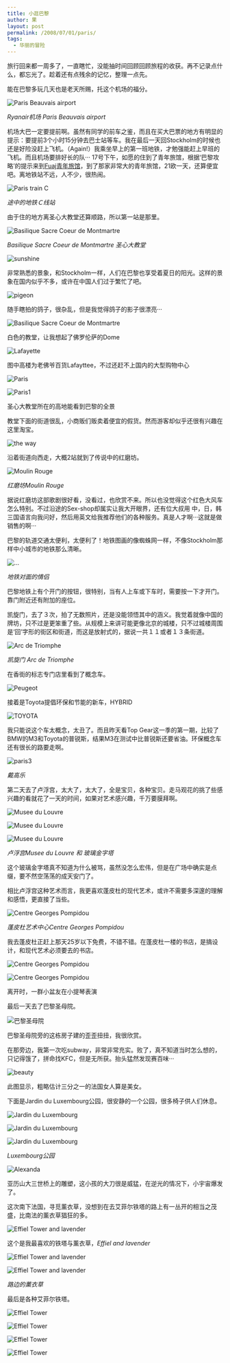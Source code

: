 ```yaml
---
title: 小逛巴黎
author: 果
layout: post
permalink: /2008/07/01/paris/
tags:
  - 华丽的冒险
---
```

旅行回来都一周多了，一直瞎忙，没能抽时间回顾回顾旅程的收获。再不记录点什么，都忘光了。趁着还有点残余的记忆，整理一点先。

能在巴黎多玩几天也是老天所赐，托这个机场的福分。

![Paris Beauvais airport](http://farm4.static.flickr.com/3267/2614349298_e557af806c.jpg)

*Ryanair机场 Paris Beauvais airport*

机场大巴一定要提前啊。虽然有同学的前车之鉴，而且在买大巴票的地方有明显的提示：要提前3个小时15分钟去巴士站等车。我在最后一天回Stockholm的时候也还是好险没赶上飞机。（Again!）我乘坐早上的第一班地铁，才勉强能赶上早班的飞机。而且机场要排好长的队···
17号下午，如愿的住到了青年旅馆，根据‘巴黎攻略’的提示来到[Fuaj青年旅馆](http://www.fuaj.org)，到了那家非常大的青年旅馆，21欧一天，还算便宜吧。离地铁站不远，人不少，很热闹。

![Paris train C](http://farm4.static.flickr.com/3184/2613516749_292c8f4c44.jpg)

*途中的地铁Ｃ线站*

由于住的地方离圣心大教堂还算顺路，所以第一站是那里。

![Basilique Sacre Coeur de Montmartre](http://farm4.static.flickr.com/3152/2613519637_153d8e5839.jpg)

*Basilique Sacre Coeur de Montmartre 圣心大教堂*

![sunshine](http://farm4.static.flickr.com/3168/2613520477_08a3081512.jpg)

非常熟悉的景象，和Stockholm一样，人们在巴黎也享受着夏日的阳光。这样的景象在国内似乎不多，或许在中国人们过于繁忙了吧。

![pigeon](http://farm4.static.flickr.com/3099/2613521221_620320c952.jpg)

随手瞎拍的鸽子，很杂乱，但是我觉得鸽子的影子很漂亮···

![Basilique Sacre Coeur de Montmartre](http://farm4.static.flickr.com/3160/2614358052_5b89d34004.jpg)

白色的教堂，让我想起了佛罗伦萨的Dome

![Lafayette](http://farm4.static.flickr.com/3142/2613521547_99a0dd4bb9.jpg)

图中高楼为老佛爷百货Lafayttee，不过还赶不上国内的大型购物中心

![Paris](http://farm4.static.flickr.com/3123/2613522373_3d8aabbca2.jpg)

![Paris1](http://farm4.static.flickr.com/3267/2614454380_1763db303c.jpg)

圣心大教堂所在的高地能看到巴黎的全景

教堂下面的街道很乱，小商贩们贩卖着便宜的假货。然而游客却似乎还很有兴趣在这里淘宝。

![the way](http://farm4.static.flickr.com/3044/2613518575_53f611cdb8.jpg)

沿着街道向西走，大概2站就到了传说中的红磨坊。

![Moulin Rouge](http://farm4.static.flickr.com/3035/2614359524_1976387edd.jpg)

*红磨坊Moulin Rouge*

据说红磨坊这部歌剧很好看，没看过，也欣赏不来。所以也没觉得这个红色大风车怎么特别。不过沿途的Sex-shop却属实让我大开眼界，还有位大叔用 中，日，韩 三国语言向我问好，然后用英文给我推荐他们的各种服务。真是人才啊···这就是做销售的啊···

巴黎的轨道交通太便利，太便利了！地铁图画的像蜘蛛网一样，不像Stockholm那样中小城市的地铁那么清晰。

![...](http://farm4.static.flickr.com/3254/2614360050_4a40be2a55.jpg)

*地铁对面的情侣*

巴黎地铁上有个开门的按钮，很特别，当有人上车或下车时，需要按一下才开门。靠门附近还有附加的座位。

凯旋门，去了３次，拍了无数照片，还是没能领悟其中的涵义。我觉着就像中国的牌坊，只不过是更笨重了些。从规模上来讲可能更像北京的城楼，只不过城楼周围是‘回’字形的街区和街道，而这是放射式的，据说一共１１或者１３条街道。

![Arc de Triomphe](http://farm4.static.flickr.com/3191/2613604513_ae9d26a7ec.jpg)

*凯旋门 Arc de Triomphe*

在香街的标志专门店里看到了概念车。

![Peugeot](http://farm4.static.flickr.com/3001/2614438216_4a8a5728a7.jpg)

接着是Toyota提倡环保和节能的新车，HYBRID

![TOYOTA](http://farm3.static.flickr.com/2073/2613606769_b7b0f6b6ea.jpg)

我只能说这个车太概念，太丑了。而且昨天看Top Gear这一季的第一期，比较了BMW的M3和Toyota的普锐斯，结果M3在测试中比普锐斯还要省油。环保概念车还有很长的路要走啊。

![paris3](http://farm4.static.flickr.com/3169/2613607261_cc7d69b4ae.jpg)

*戴高乐*

第二天去了卢浮宫，太大了，太大了，全是宝贝，各种宝贝。走马观花的挑了些感兴趣的看就花了一天的时间，如果对艺术感兴趣，千万要膜拜啊。

![Musee du Louvre](http://farm4.static.flickr.com/3193/2613609139_0de8c0b85c.jpg)

![Musee du Louvre](http://farm4.static.flickr.com/3296/2613608443_f608b2413c.jpg)

![Musee du Louvre](http://farm4.static.flickr.com/3111/2613610169_b42d15ecdb.jpg)

*卢浮宫Musee du Louvre 和 玻璃金字塔*

这个玻璃金字塔真不知道为什么被骂，虽然没怎么宏伟，但是在广场中确实是点缀，要不然空荡荡的成天安门了。

相比卢浮宫这种艺术而言，我更喜欢蓬皮杜的现代艺术，或许不需要多深邃的理解和感悟，更直接了当些。

![Centre Georges Pompidou](http://farm4.static.flickr.com/3099/2613611009_a5f287c011.jpg)

*蓬皮杜艺术中心Centre Georges Pompidou*

我去蓬皮杜正赶上那天25岁以下免费，不错不错。在蓬皮杜一楼的书店，是搞设计，和现代艺术必须要去的书店。

![Centre Georges Pompidou](http://farm4.static.flickr.com/3202/2613611605_9c9ecab395.jpg)

![Centre Georges Pompidou](http://farm4.static.flickr.com/3163/2613613269_01cf05e97c.jpg)

离开时，一群小盆友在小提琴表演

最后一天去了巴黎圣母院。

![巴黎圣母院](http://farm4.static.flickr.com/3199/2613614017_7e18e0a050.jpg)

巴黎圣母院旁的这栋房子建的歪歪扭扭，我很欣赏。

在那旁边，我第一次吃subway，非常非常充实。败了，真不知道当时怎么想的，只记得饿了，拼命找KFC，但是无所获。抬头猛然发现赛百味···

![beauty](http://farm4.static.flickr.com/3166/2613614383_0c4ffe8832.jpg)

此图显示，粗略估计三分之一的法国女人算是美女。

下面是Jardin du Luxembourg公园，很安静的一个公园，很多椅子供人们休息。

![Jardin du Luxembourg](http://farm4.static.flickr.com/3143/2613675387_85f480dc3d.jpg)

![Jardin du Luxembourg](http://farm4.static.flickr.com/3093/2613676531_cef2a2df91.jpg)

![Jardin du Luxembourg](http://farm4.static.flickr.com/3223/2614507312_3a00c8498d.jpg)

*Luxembourg公园*

![Alexanda](http://farm4.static.flickr.com/3145/2613678765_fbe07a4d5e.jpg)

亚历山大三世桥上的雕塑，这小孩的大刀很是威猛，在逆光的情况下，小宇宙爆发了。

这次南下法国，寻觅薰衣草，没想到在去艾菲尔铁塔的路上有一丛开的相当之茂盛，比南法的薰衣草猖狂的多。

![Effiel Tower and lavender](http://farm4.static.flickr.com/3059/2613679435_212949d490.jpg)

这个是我最喜欢的铁塔与薰衣草，*Effiel and lavender*

![Effiel Tower and lavender](http://farm4.static.flickr.com/3031/2613680637_852d6393f3.jpg)

![Effiel Tower and lavender](http://farm4.static.flickr.com/3004/2614516134_d4e21ea5fb.jpg)

*路边的薰衣草*

最后是各种艾菲尔铁塔。

![Effiel Tower](http://farm4.static.flickr.com/3272/2613684377_d9dbd19862.jpg)

![Effiel Tower](http://farm4.static.flickr.com/3263/2613685613_da30e28425.jpg)

![Effiel Tower](http://farm4.static.flickr.com/3111/2614519512_04a9571194.jpg)

![Effiel Tower](http://farm4.static.flickr.com/3143/2613687463_5533599e64.jpg)